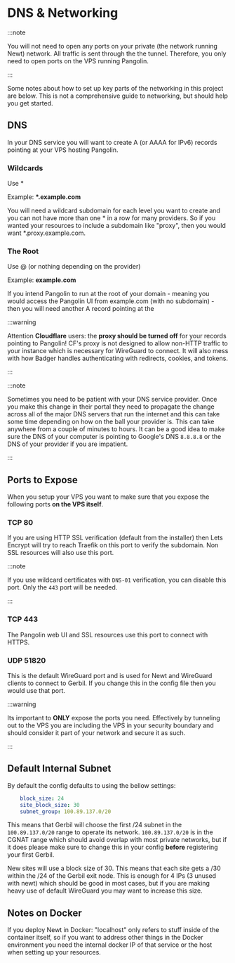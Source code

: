 # DNS & Networking

:::note

You will not need to open any ports on your private (the network running Newt) network. All traffic is sent through the the tunnel. Therefore, you only need to open ports on the VPS running Pangolin.

:::

Some notes about how to set up key parts of the networking in this project are below. This is not a comprehensive guide to networking, but should help you get started.

## DNS

In your DNS service you will want to create A (or AAAA for IPv6) records pointing at your VPS hosting Pangolin.

### Wildcards

Use *

Example: **\*.example.com**

You will need a wildcard subdomain for each level you want to create and you can not have more than one * in a row for many providers. So if you wanted your resources to include a subdomain like "proxy", then you would want *.proxy.example.com.

### The Root

Use @ (or nothing depending on the provider)

Example: **example.com**

If you intend Pangolin to run at the root of your domain - meaning you would access the Pangolin UI from example.com (with no subdomain) - then you will need another A record pointing at the 

:::warning

Attention **Cloudflare** users: the **proxy should be turned off** for your records pointing to Pangolin! CF's proxy is not designed to allow non-HTTP traffic to your instance which is necessary for WireGuard to connect. It will also mess with how Badger handles authenticating with redirects, cookies, and tokens.

:::

:::note

Sometimes you need to be patient with your DNS service provider. Once you make this change in their portal they need to propagate the change across all of the major DNS servers that run the internet and this can take some time depending on how on the ball your provider is. This can take anywhere from a couple of minutes to hours. It can be a good idea to make sure the DNS of your computer is pointing to Google's DNS `8.8.8.8` or the DNS of your provider if you are impatient.

:::

## Ports to Expose 

When you setup your VPS you want to make sure that you expose the following ports **on the VPS itself**.

### TCP 80

If you are using HTTP SSL verification (default from the installer) then Lets Encrypt will try to reach Traefik on this port to verify the subdomain. Non SSL resources will also use this port.

:::note

If you use wildcard certificates with `DNS-01` verification, you can disable this port. Only the `443` port will be needed.

:::

### TCP 443

The Pangolin web UI and SSL resources use this port to connect with HTTPS.

### UDP 51820

This is the default WireGuard port and is used for Newt and WireGuard clients to connect to Gerbil. If you change this in the config file then you would use that port.

:::warning

Its important to **ONLY** expose the ports you need. Effectively by tunneling out to the VPS you are including the VPS in your security boundary and should consider it part of your network and secure it as such.

:::

## Default Internal Subnet

By default the config defaults to using the bellow settings:

```yaml
    block_size: 24
    site_block_size: 30
    subnet_group: 100.89.137.0/20
```

This means that Gerbil will choose the first /24 subnet in the `100.89.137.0/20` range to operate its network. `100.89.137.0/20` is in the CGNAT range which should avoid overlap with most private networks, but if it does please make sure to change this in your config **before** registering your first Gerbil.

New sites will use a block size of 30. This means that each site gets a /30 within the /24 of the Gerbil exit node. This is enough for 4 IPs (3 unused with newt) which should be good in most cases, but if you are making heavy use of default WireGuard you may want to increase this size.

## Notes on Docker

If you deploy Newt in Docker: "localhost" only refers to stuff inside of the container itself, so if you want to address other things in the Docker environment you need the internal docker IP of that service or the host when setting up your resources.
